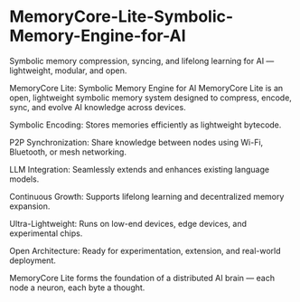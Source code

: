 # MemoryCore-Lite-Symbolic-Memory-Engine-for-AI

Symbolic memory compression, syncing, and lifelong learning for AI — lightweight, modular, and open.

MemoryCore Lite: Symbolic Memory Engine for AI
MemoryCore Lite is an open, lightweight symbolic memory system designed to compress, encode, sync, and evolve AI knowledge across devices.

Symbolic Encoding: Stores memories efficiently as lightweight bytecode.

P2P Synchronization: Share knowledge between nodes using Wi-Fi, Bluetooth, or mesh networking.

LLM Integration: Seamlessly extends and enhances existing language models.

Continuous Growth: Supports lifelong learning and decentralized memory expansion.

Ultra-Lightweight: Runs on low-end devices, edge devices, and experimental chips.

Open Architecture: Ready for experimentation, extension, and real-world deployment.

MemoryCore Lite forms the foundation of a distributed AI brain —
each node a neuron, each byte a thought.
